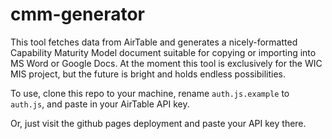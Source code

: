 # cmm-generator

This tool fetches data from AirTable and generates a nicely-formatted Capability Maturity Model document suitable for copying or importing into MS Word or Google Docs. At the moment this tool is exclusively for the WIC MIS project, but the future is bright and holds endless possibilities.

To use, clone this repo to your machine, rename ```auth.js.example``` to ```auth.js```, and paste in your AirTable API key.

Or, just visit the github pages deployment and paste your API key there.